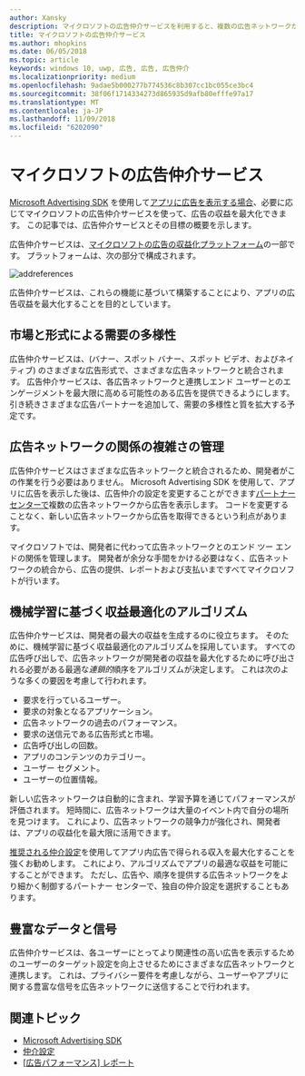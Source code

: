 ```yaml
---
author: Xansky
description: マイクロソフトの広告仲介サービスを利用すると、複数の広告ネットワークから広告を表示して、広告収益とアプリ プロモーションの機能を最大限に引き出すことができます。
title: マイクロソフトの広告仲介サービス
ms.author: mhopkins
ms.date: 06/05/2018
ms.topic: article
keywords: windows 10, uwp, 広告, 広告, 広告仲介
ms.localizationpriority: medium
ms.openlocfilehash: 9adae5b000277b774536c8b307cc1bc055ce3bc4
ms.sourcegitcommit: 38f06f1714334273d865935d9afb80efffe97a17
ms.translationtype: MT
ms.contentlocale: ja-JP
ms.lasthandoff: 11/09/2018
ms.locfileid: "6202090"
---
```

# <a name="microsoft-ad-mediation-service"></a>マイクロソフトの広告仲介サービス

[Microsoft Advertising SDK](http://aka.ms/ads-sdk-uwp) を使用して[アプリに広告を表示する場合](display-ads-in-your-app.md)、必要に応じてマイクロソフトの広告仲介サービスを使って、広告の収益を最大化できます。 この記事では、広告仲介サービスとその目標の概要を示します。

広告仲介サービスは、[マイクロソフトの広告の収益化プラットフォーム](https://developer.microsoft.com/windows/ad-monetization-platform)の一部です。 プラットフォームは、次の部分で構成されます。

![addreferences](images/ad-mediation-service.png)

広告仲介サービスは、これらの機能に基づいて構築することにより、アプリの広告収益を最大化することを目的としています。

## <a name="diversity-of-demand-by-market-and-format"></a>市場と形式による需要の多様性

広告仲介サービスは、(バナー、スポット バナー、スポット ビデオ、およびネイティブ) のさまざまな広告形式で、さまざまな広告ネットワークと統合されます。 広告仲介サービスは、各広告ネットワークと連携しエンド ユーザーとのエンゲージメントを最大限に高める可能性のある広告を提供できるようにします。 引き続きさまざまな広告パートナーを追加して、需要の多様性と質を拡大する予定です。

## <a name="manage-complexity-of-ad-network-relationships"></a>広告ネットワークの関係の複雑さの管理  

広告仲介サービスはさまざまな広告ネットワークと統合されるため、開発者がこの作業を行う必要はありません。 Microsoft Advertising SDK を使用して、アプリに広告を表示した後は、広告仲介の設定を変更することができます[パートナー センターで](../publish/in-app-ads.md#mediation-settings)複数の広告ネットワークから広告を表示します。 コードを変更することなく、新しい広告ネットワークから広告を取得できるという利点があります。

マイクロソフトでは、開発者に代わって広告ネットワークとのエンド ツー エンドの関係を管理します。 開発者が余分な手間をかける必要はなく、広告ネットワークの統合から、広告の提供、レポートおよび支払いまですべてマイクロソフトが行います。

## <a name="machine-learning-based-yield-optimization-algorithms"></a>機械学習に基づく収益最適化のアルゴリズム

広告仲介サービスは、開発者の最大の収益を生成するのに役立ちます。 そのために、機械学習に基づく収益最適化のアルゴリズムを採用しています。 すべての広告呼び出しで、広告ネットワークが開発者の収益を最大化するために呼び出される必要がある最適な*連鎖的*順序をアルゴリズムが決定します。 これは次のような多くの要因を考慮して行われます。

* 要求を行っているユーザー。
* 要求の対象となるアプリケーション。
* 広告ネットワークの過去のパフォーマンス。
* 要求の送信元である広告形式と市場。
* 広告呼び出しの回数。
* アプリのコンテンツのカテゴリー。
* ユーザー セグメント。
* ユーザーの位置情報。

新しい広告ネットワークは自動的に含まれ、学習予算を通じてパフォーマンスが評価されます。 短時間に、広告ネットワークは大量のイベント内で自分の場所を見つけます。 これにより、広告ネットワークの競争力が強化され、開発者は、アプリの収益化を最大限に活用できます。

[推奨される仲介設定](../publish/in-app-ads.md#mediation-settings)を使用してアプリ内広告で得られる収入を最大化することを強くお勧めします。 これにより、アルゴリズムでアプリの最適な収益を可能にすることができます。 ただし、広告や、順序を提供する広告ネットワークをより細かく制御するパートナー センターで、独自の仲介設定を選択することもあります。

## <a name="rich-data-and-signals"></a>豊富なデータと信号

広告仲介サービスは、各ユーザーにとってより関連性の高い広告を表示するためのユーザーのターゲット設定を向上させるためにさまざまな広告ネットワークと連携します。 これは、プライバシー要件を考慮しながら、ユーザーやアプリに関する豊富な信号を広告ネットワークに送信することで行われます。

## <a name="related-topics"></a>関連トピック

* [Microsoft Advertising SDK](http://aka.ms/ads-sdk-uwp)
* [仲介設定](../publish/in-app-ads.md#mediation-settings)
* [[広告パフォーマンス] レポート](../publish/advertising-performance-report.md)
